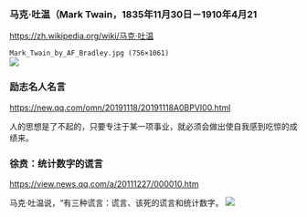 ### 马克·吐温（Mark Twain，1835年11月30日－1910年4月21
https://zh.wikipedia.org/wiki/马克·吐温

`Mark_Twain_by_AF_Bradley.jpg (756×1061)`<br>
![](https://upload.wikimedia.org/wikipedia/commons/0/0c/Mark_Twain_by_AF_Bradley.jpg)

### 励志名人名言
https://new.qq.com/omn/20191118/20191118A0BPVI00.html

人的思想是了不起的，只要专注于某一项事业，就必须会做出使自我感到吃惊的成绩来。

### 徐贲：统计数字的谎言
https://view.news.qq.com/a/20111227/000010.htm

马克·吐温说，“有三种谎言：谎言、该死的谎言和统计数字。
![](https://x0.ifengimg.com/res/2020/7F79CC80664CC368AAFFBB4055911125C0E021F9_size133_w1024_h500.png)
